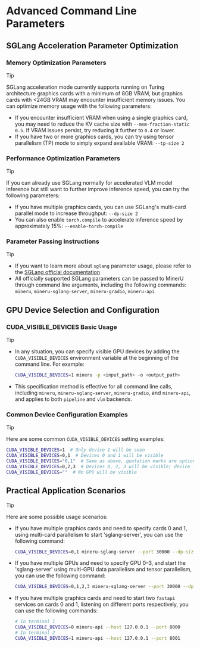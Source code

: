 # Advanced Command Line Parameters

## SGLang Acceleration Parameter Optimization

### Memory Optimization Parameters
> [!TIP]
> SGLang acceleration mode currently supports running on Turing architecture graphics cards with a minimum of 8GB VRAM, but graphics cards with <24GB VRAM may encounter insufficient memory issues. You can optimize memory usage with the following parameters:
> 
> - If you encounter insufficient VRAM when using a single graphics card, you may need to reduce the KV cache size with `--mem-fraction-static 0.5`. If VRAM issues persist, try reducing it further to `0.4` or lower.
> - If you have two or more graphics cards, you can try using tensor parallelism (TP) mode to simply expand available VRAM: `--tp-size 2`

### Performance Optimization Parameters
> [!TIP]
> If you can already use SGLang normally for accelerated VLM model inference but still want to further improve inference speed, you can try the following parameters:
> 
> - If you have multiple graphics cards, you can use SGLang's multi-card parallel mode to increase throughput: `--dp-size 2`
> - You can also enable `torch.compile` to accelerate inference speed by approximately 15%: `--enable-torch-compile`

### Parameter Passing Instructions
> [!TIP]
> - If you want to learn more about `sglang` parameter usage, please refer to the [SGLang official documentation](https://docs.sglang.ai/backend/server_arguments.html#common-launch-commands)
> - All officially supported SGLang parameters can be passed to MinerU through command line arguments, including the following commands: `mineru`, `mineru-sglang-server`, `mineru-gradio`, `mineru-api`

## GPU Device Selection and Configuration

### CUDA_VISIBLE_DEVICES Basic Usage
> [!TIP]
> - In any situation, you can specify visible GPU devices by adding the `CUDA_VISIBLE_DEVICES` environment variable at the beginning of the command line. For example:
>   ```bash
>   CUDA_VISIBLE_DEVICES=1 mineru -p <input_path> -o <output_path>
>   ```
> - This specification method is effective for all command line calls, including `mineru`, `mineru-sglang-server`, `mineru-gradio`, and `mineru-api`, and applies to both `pipeline` and `vlm` backends.

### Common Device Configuration Examples
> [!TIP]
> Here are some common `CUDA_VISIBLE_DEVICES` setting examples:
>   ```bash
>   CUDA_VISIBLE_DEVICES=1  # Only device 1 will be seen
>   CUDA_VISIBLE_DEVICES=0,1  # Devices 0 and 1 will be visible
>   CUDA_VISIBLE_DEVICES="0,1"  # Same as above, quotation marks are optional
>   CUDA_VISIBLE_DEVICES=0,2,3  # Devices 0, 2, 3 will be visible; device 1 is masked
>   CUDA_VISIBLE_DEVICES=""  # No GPU will be visible
>   ```

## Practical Application Scenarios
> [!TIP]
> Here are some possible usage scenarios:
> 
> - If you have multiple graphics cards and need to specify cards 0 and 1, using multi-card parallelism to start 'sglang-server', you can use the following command:
>   ```bash
>   CUDA_VISIBLE_DEVICES=0,1 mineru-sglang-server --port 30000 --dp-size 2
>   ```
> 
> - If you have multiple GPUs and need to specify GPU 0–3, and start the 'sglang-server' using multi-GPU data parallelism and tensor parallelism, you can use the following command:
>   ```bash
>   CUDA_VISIBLE_DEVICES=0,1,2,3 mineru-sglang-server --port 30000 --dp-size 2 --tp-size 2
>   ```
>       
> - If you have multiple graphics cards and need to start two `fastapi` services on cards 0 and 1, listening on different ports respectively, you can use the following commands:
>   ```bash
>   # In terminal 1
>   CUDA_VISIBLE_DEVICES=0 mineru-api --host 127.0.0.1 --port 8000
>   # In terminal 2
>   CUDA_VISIBLE_DEVICES=1 mineru-api --host 127.0.0.1 --port 8001
>   ```
